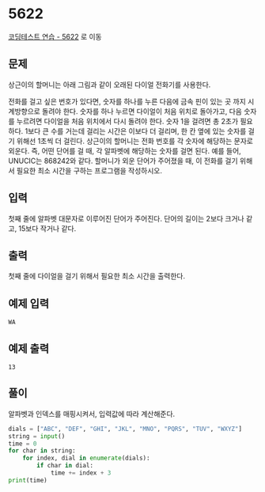 # 5622

[코딩테스트 연습 - 5622][1] 로 이동

## 문제

상근이의 할머니는 아래 그림과 같이 오래된 다이얼 전화기를 사용한다.

전화를 걸고 싶은 번호가 있다면, 숫자를 하나를 누른 다음에 금속 핀이 있는 곳 까지 시계방향으로 돌려야 한다. 숫자를 하나 누르면 다이얼이 처음 위치로 돌아가고, 다음 숫자를 누르려면 다이얼을 처음 위치에서 다시 돌려야 한다.
숫자 1을 걸려면 총 2초가 필요하다. 1보다 큰 수를 거는데 걸리는 시간은 이보다 더 걸리며, 한 칸 옆에 있는 숫자를 걸기 위해선 1초씩 더 걸린다.
상근이의 할머니는 전화 번호를 각 숫자에 해당하는 문자로 외운다. 즉, 어떤 단어를 걸 때, 각 알파벳에 해당하는 숫자를 걸면 된다. 예를 들어, UNUCIC는 868242와 같다.
할머니가 외운 단어가 주어졌을 때, 이 전화를 걸기 위해서 필요한 최소 시간을 구하는 프로그램을 작성하시오.

## 입력

첫째 줄에 알파벳 대문자로 이루어진 단어가 주어진다. 단어의 길이는 2보다 크거나 같고, 15보다 작거나 같다.

## 출력

첫째 줄에 다이얼을 걸기 위해서 필요한 최소 시간을 출력한다.

## 예제 입력

```
WA
```

## 예제 출력

```
13
```

## 풀이

알파벳과 인덱스를 매핑시켜서, 입력값에 따라 계산해준다.

```python
dials = ["ABC", "DEF", "GHI", "JKL", "MNO", "PQRS", "TUV", "WXYZ"]
string = input()
time = 0
for char in string:
    for index, dial in enumerate(dials):
        if char in dial:
            time += index + 3
print(time)

```

[1]: https://www.acmicpc.net/problem/5622

